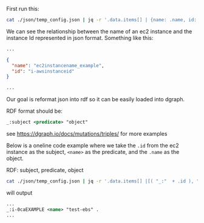 First run this:

```bash
cat ./json/temp_config.json | jq -r '.data.items[] | {name: .name, id: .id}'
```

We can see the relationship between the name of an ec2 instance and the instance Id represented in json format. Something like this: 

```bash
...
```
```json
{
  "name": "ec2instancename_example",
  "id": "i-awsinstanceid"
}
```
```bash
...
```

Our goal is reformat json into rdf so it can be easily loaded into dgraph. 

RDF format should be:

```rdf
_:subject <predicate> "object"
```

see https://dgraph.io/docs/mutations/triples/ for more examples

Below is a oneline code example where we take the `.id` from the ec2 instance as the subject, `<name>` as the predicate, and the `.name` as the object.

RDF: subject, predicate, object

```bash
cat ./json/temp_config.json | jq -r '.data.items[] |[( "_:"  + .id ), "<name>", ("\"" + .name + "\" ." )]|@sh' | tr -d \'
```
will output

```rdf
...
_:i-0caEXAMPLE <name> "test-ebs" .
...
````

